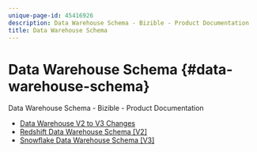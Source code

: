 ```yaml
---
unique-page-id: 45416926
description: Data Warehouse Schema - Bizible - Product Documentation
title: Data Warehouse Schema
---
```


# Data Warehouse Schema {#data-warehouse-schema}

Data Warehouse Schema - Bizible - Product Documentation

* [Data Warehouse V2 to V3 Changes](data-warehouse-schema/data-warehouse-v2-to-v3-changes.md)
* [Redshift Data Warehouse Schema [V2]](data-warehouse-schema/redshift-data-warehouse-schema-[v2].md)
* [Snowflake Data Warehouse Schema [V3]](data-warehouse-schema/snowflake-data-warehouse-schema-[v3].md)

